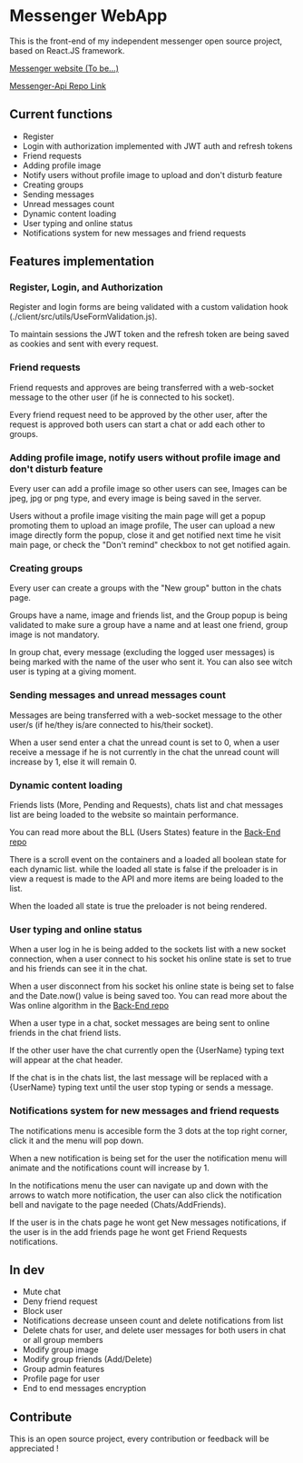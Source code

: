 # Messenger WebApp

This is the front-end of my independent messenger open source project, based on React.JS framework.

[Messenger website (To be...)](https://ymwebapp.com)

[Messenger-Api Repo Link](https://github.com/yaniv10501/messenger-api)

## Current functions

* Register
* Login with authorization implemented with JWT auth and refresh tokens
* Friend requests
* Adding profile image
* Notify users without profile image to upload and don't disturb feature
* Creating groups
* Sending messages
* Unread messages count
* Dynamic content loading
* User typing and online status
* Notifications system for new messages and friend requests

## Features implementation

### Register, Login, and Authorization

Register and login forms are being validated with a custom validation hook (./client/src/utils/UseFormValidation.js).

To maintain sessions the JWT token and the refresh token are being saved as cookies and sent with every request.

### Friend requests

Friend requests and approves are being transferred with a web-socket message to the other user (if he is connected to his socket).

Every friend request need to be approved by the other user, after the request is approved both users can start a chat or add each other to groups.

### Adding profile image, notify users without profile image and don't disturb feature

Every user can add a profile image so other users can see, Images can be jpeg, jpg or png type, and every image is being saved in the server.

Users without a profile image visiting the main page will get a popup promoting them to upload an image profile, The user can upload a new image directly form the popup, close it and get notified next time he visit main page, or check the "Don't remind" checkbox to not get notified again.

### Creating groups

Every user can create a groups with the "New group" button in the chats page.

Groups have a name, image and friends list, and the Group popup is being validated to make sure a group have a name and at least one friend, group image is not mandatory.

In group chat, every message (excluding the logged user messages) is being marked with the name of the user who sent it.
You can also see witch user is typing at a giving moment.

### Sending messages and unread messages count

Messages are being transferred with a web-socket message to the other user/s (if he/they is/are connected to his/their socket).

When a user send enter a chat the unread count is set to 0, when a user receive a message if he is not currently in the chat the unread count will increase by 1, else it will remain 0.

### Dynamic content loading

Friends lists (More, Pending and Requests), chats list and chat messages list are being loaded to the website so maintain performance.

You can read more about the BLL (Users States) feature in the [Back-End repo](https://github.com/yaniv10501/messenger-api)

There is a scroll event on the containers and a loaded all boolean state for each dynamic list.
while the loaded all state is false if the preloader is in view a request is made to the API and more items are being loaded to the list.

When the loaded all state is true the preloader is not being rendered.

### User typing and online status

When a user log in he is being added to the sockets list with a new socket connection, when a user connect to his socket his online state is set to true and his friends can see it in the chat.

When a user disconnect from his socket his online state is being set to false and the Date.now() value is being saved too.
You can read more about the Was online algorithm in the [Back-End repo](https://github.com/yaniv10501/messenger-api)

When a user type in a chat, socket messages are being sent to online friends in the chat friend lists.

If the other user have the chat currently open the {UserName} typing text will appear at the chat header.

If the chat is in the chats list, the last message will be replaced with a {UserName} typing text until the user stop typing or sends a message.

### Notifications system for new messages and friend requests

The notifications menu is accesible form the 3 dots at the top right corner, click it and the menu will pop down.

When a new notification is being set for the user the notification menu will animate and the notifications count will increase by 1.

In the notifications menu the user can navigate up and down with the arrows to watch more notification, the user can also click the notification bell and navigate to the page needed (Chats/AddFriends).

If the user is in the chats page he wont get New messages notifications, if the user is in the add friends page he wont get Friend Requests notifications.

## In dev

* Mute chat
* Deny friend request
* Block user
* Notifications decrease unseen count and delete notifications from list
* Delete chats for user, and delete user messages for both users in chat or all group members
* Modify group image
* Modify group friends (Add/Delete)
* Group admin features
* Profile page for user
* End to end messages encryption

## Contribute

This is an open source project, every contribution or feedback will be appreciated !
